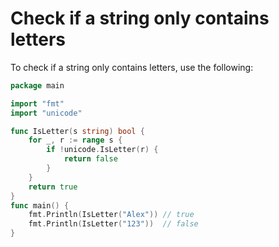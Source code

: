 # Check if a string only contains letters

To check if a string only contains letters, use the following:

```go
package main

import "fmt"
import "unicode"

func IsLetter(s string) bool {
    for _, r := range s {
        if !unicode.IsLetter(r) {
            return false
        }
    }
    return true
}
func main() {
    fmt.Println(IsLetter("Alex")) // true
    fmt.Println(IsLetter("123"))  // false
}
```

